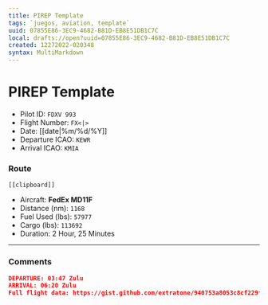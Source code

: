 ```yaml
---
title: PIREP Template
tags: `juegos, aviation, template`
uuid: 07855E86-3EC9-4682-B81D-EB8E51DB1C7C
local: drafts://open?uuid=07855E86-3EC9-4682-B81D-EB8E51DB1C7C
created: 12272022-020348
syntax: MultiMarkdown
---
```

 # PIREP Template

- Pilot ID: `FDXV 993`
- Flight Number: `FX<|>`
- Date: [[date|%m/%d/%Y]]
- Departure ICAO: `KEWR`
- Arrival ICAO: `KMIA`

### Route

```
[[clipboard]]
```

- Aircraft: **FedEx MD11F**
- Distance (nm): `1168`
- Fuel Used (lbs): `57977`
- Cargo (lbs): `113692`
- Duration: 2 Hour, 25 Minutes

----

### Comments

```json
DEPARTURE: 03:47 Zulu
ARRIVAL: 06:20 Zulu
Full flight data: https://gist.github.com/extratone/940753a8053c8cf229f5e0a23be9d54a
```